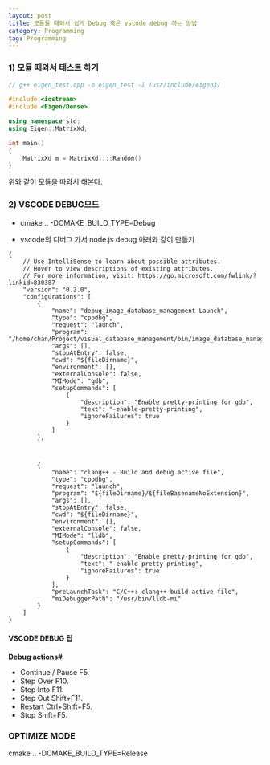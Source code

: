 ```yaml
---
layout: post
title: 모듈을 때와서 쉽게 Debug 혹은 vscode debug 하는 방법
category: Programming
tag: Programming
---
```



### 1) 모듈 때와서 테스트 하기

```c++
// g++ eigen_test.cpp -o eigen_test -I /usr/include/eigen3/

#include <iostream>
#include <Eigen/Dense>

using namespace std;
using Eigen::MatrixXd;

int main()
{
    MatrixXd m = MatrixXd::::Random()
}

```

위와 같이 모듈을 따와서 해본다.

### 2) VSCODE DEBUG모드

- cmake .. -DCMAKE_BUILD_TYPE=Debug

- vscode의 디버그 가서 node.js debug 아래와 같이 만들기

```
{
    // Use IntelliSense to learn about possible attributes.
    // Hover to view descriptions of existing attributes.
    // For more information, visit: https://go.microsoft.com/fwlink/?linkid=830387
    "version": "0.2.0",
    "configurations": [
        {
            "name": "debug_image_database_management Launch",
            "type": "cppdbg",
            "request": "launch",
            "program": "/home/chan/Project/visual_database_management/bin/image_database_management_program",
            "args": [],
            "stopAtEntry": false,
            "cwd": "${fileDirname}",
            "environment": [],
            "externalConsole": false,
            "MIMode": "gdb",
            "setupCommands": [
                {
                    "description": "Enable pretty-printing for gdb",
                    "text": "-enable-pretty-printing",
                    "ignoreFailures": true
                }
            ]
        },



        {
            "name": "clang++ - Build and debug active file",
            "type": "cppdbg",
            "request": "launch",
            "program": "${fileDirname}/${fileBasenameNoExtension}",
            "args": [],
            "stopAtEntry": false,
            "cwd": "${fileDirname}",
            "environment": [],
            "externalConsole": false,
            "MIMode": "lldb",
            "setupCommands": [
                {
                    "description": "Enable pretty-printing for gdb",
                    "text": "-enable-pretty-printing",
                    "ignoreFailures": true
                }
            ],
            "preLaunchTask": "C/C++: clang++ build active file",
            "miDebuggerPath": "/usr/bin/lldb-mi"
        }
    ]
}
```


#### VSCODE DEBUG 팁

**Debug actions#**

- Continue / Pause F5.
- Step Over F10.
- Step Into F11.
- Step Out Shift+F11.
- Restart Ctrl+Shift+F5.
- Stop Shift+F5.


### OPTIMIZE MODE

cmake .. -DCMAKE_BUILD_TYPE=Release
